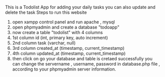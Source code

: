 This is a Todolist App for adding your daily tasks
you can also update and delete the task
Steps to run this website
1. open xampp control panel and run apache , mysql
2. open phpmyadmin and create a database "todoapp"
3. now create a table "todolist" with 4 columns
4. 1st column id (int, primary key, auto increment)
5. 2nd column task (varchar, null)
6. 3rd column created_at (timestamp, current_timestamp)
7. 4th column updated_at (timestamp, current_timestamp)
8. then click on go your database and table is cretaed successfully
you can change the servername , username, password in database.php file , according to your phpmyadmin server information.
